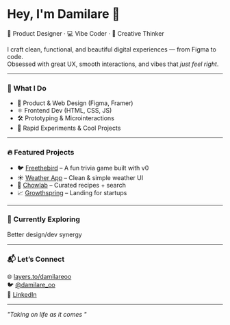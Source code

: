# Hey, I'm Damilare 👋  
🎨 Product Designer · 💻 Vibe Coder · 🧠 Creative Thinker  

I craft clean, functional, and beautiful digital experiences — from Figma to code.  
Obsessed with great UX, smooth interactions, and vibes that *just feel right*.  

---

### 🚀 What I Do
- 🎯 Product & Web Design (Figma, Framer)
- ⚛️ Frontend Dev (HTML, CSS, JS)
- 🛠️ Prototyping & Microinteractions
- 🧪 Rapid Experiments & Cool Projects

---

### 🔥 Featured Projects  
- 🐦 [Freethebird](https://github.com/damilareoo/freethebird) – A fun trivia game built with v0  
- ☀️ [Weather App](https://github.com/damilareoo/weather-app) – Clean & simple weather UI  
- 🍲 [Chowlab](https://github.com/damilareoo/chowlab) – Curated recipes + search  
- 📈 [Growthspring](https://github.com/damilareoo/Growthspring) – Landing for startups  

---

### 🧩 Currently Exploring
Better design/dev synergy 


---

### 📬 Let’s Connect  
🌐 [layers.to/damilareoo](https://layers.to/damilareoo)  
🐦 [@damilare_oo](https://twitter.com/damilare_oo)  
💼 [LinkedIn](https://linkedin.com/in/damilareosofisan)

---

_"Taking on life as it comes "_
